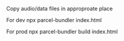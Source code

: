 Copy audio/data files in approproate place 

For dev
npx parcel-bundler index.html

For prod
npx parcel-bundler build index.html
